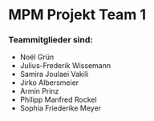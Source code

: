 # MPM Projekt Team 1
### Teammitglieder sind:

- Noël Grün
- Julius-Frederik Wissemann
- Samira Joulaei Vakili
- Jirko Albersmeier
- Armin Prinz
- Philipp Manfred Rockel
- Sophia Friederike Meyer